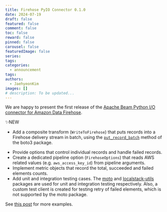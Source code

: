 ```yaml
---
title: Firehose PyIO Connector 0.1.0
date: 2024-07-19
draft: false
featured: false
comment: false
toc: false
reward: false
pinned: false
carousel: false
featuredImage: false
series:
tags:
categories:
  - announcement
tags: 
authors:
  - JaehyeonKim
images: []
# description: To be updated...
---
```


We are happy to present the first release of the [Apache Beam Python I/O connector for Amazon Data Firehose](https://github.com/beam-pyio/firehose_pyio).

✨NEW

- Add a composite transform (`WriteToFirehose`) that puts records into a Firehose delivery stream in batch, using the [`put_record_batch`](https://boto3.amazonaws.com/v1/documentation/api/latest/reference/services/firehose/client/put_record_batch.html) method of the boto3 package.


<!--more-->

- Provide options that control individual records and handle failed records.
- Create a dedicated pipeline option (`FirehoseOptions`) that reads AWS related values (e.g. `aws_access_key_id`) from pipeline arguments.
- Implement metric objects that record the total, succeeded and failed elements counts.
- Add unit and integration testing cases. The [moto](https://github.com/getmoto/moto) and [localstack-utils](https://docs.localstack.cloud/user-guide/tools/testing-utils/) packages are used for unit and integration testing respectively. Also, a custom test client is created for testing retry of failed elements, which is not supported by the moto package.

See [this post](/blog/2024/firehose-pyio-intro/) for more examples.
